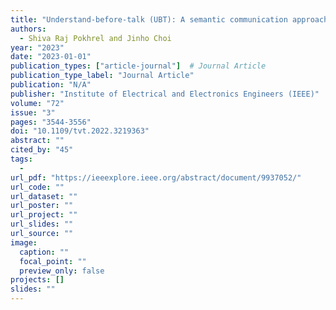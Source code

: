 ```yaml
---
title: "Understand-before-talk (UBT): A semantic communication approach to 6G networks"
authors:
  - Shiva Raj Pokhrel and Jinho Choi
year: "2023"
date: "2023-01-01"
publication_types: ["article-journal"]  # Journal Article
publication_type_label: "Journal Article"
publication: "N/A"
publisher: "Institute of Electrical and Electronics Engineers (IEEE)"
volume: "72"
issue: "3"
pages: "3544-3556"
doi: "10.1109/tvt.2022.3219363"
abstract: ""
cited_by: "45"
tags:
  - 
url_pdf: "https://ieeexplore.ieee.org/abstract/document/9937052/"
url_code: ""
url_dataset: ""
url_poster: ""
url_project: ""
url_slides: ""
url_source: ""
image:
  caption: ""
  focal_point: ""
  preview_only: false
projects: []
slides: ""
---
```

